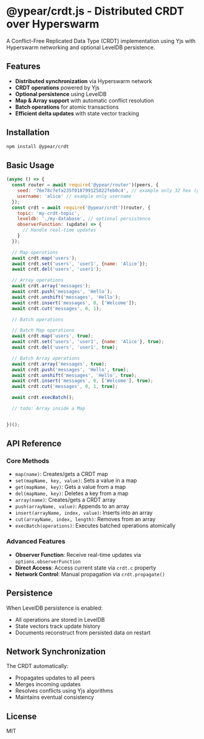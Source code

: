# @ypear/crdt.js - Distributed CRDT over Hyperswarm

A Conflict-Free Replicated Data Type (CRDT) implementation using Yjs with Hyperswarm networking and optional LevelDB persistence.

## Features

- **Distributed synchronization** via Hyperswarm network
- **CRDT operations** powered by Yjs
- **Optional persistence** using LevelDB
- **Map & Array support** with automatic conflict resolution
- **Batch operations** for atomic transactions
- **Efficient delta updates** with state vector tracking

## Installation
```bash
npm install @ypear/crdt
```

## Basic Usage
```javascript
(async () => {
  const router = await require('@ypear/router')(peers, {
    seed: '76e78c7efa235f018799125822feb0c4', // example only 32 hex (generate a different one)
    username: 'alice' // example only username
  });
  const crdt = await require('@ypear/crdt')(router, {
    topic: 'my-crdt-topic',
    leveldb: './my-database', // optional persistence
    observerFunction: (update) => {
      // Handle real-time updates
    }
  });

  // Map operations
  await crdt.map('users');
  await crdt.set('users', 'user1', {name: 'Alice'});
  await crdt.del('users', 'user1');

  // Array operations
  await crdt.array('messages');
  await crdt.push('messages', 'Hello');
  await crdt.unshift('messages', 'Hello');
  await crdt.insert('messages', 0, ['Welcome']);
  await crdt.cut('messages', 0, 1);

  // Batch operations

  // Batch Map operations
  await crdt.map('users', true);
  await crdt.set('users', 'user1', {name: 'Alice'}, true);
  await crdt.del('users', 'user1', true);

  // Batch Array operations
  await crdt.array('messages', true);
  await crdt.push('messages', 'Hello', true);
  await crdt.unshift('messages', 'Hello', true);
  await crdt.insert('messages', 0, ['Welcome'], true);
  await crdt.cut('messages', 0, 1, true);

  await crdt.execBatch();

  // todo: Array inside a Map


})();
```

## API Reference

### Core Methods

- `map(name)`: Creates/gets a CRDT map
- `set(mapName, key, value)`: Sets a value in a map
- `get(mapName, key)`: Gets a value from a map
- `del(mapName, key)`: Deletes a key from a map
- `array(name)`: Creates/gets a CRDT array
- `push(arrayName, value)`: Appends to an array
- `insert(arrayName, index, value)`: Inserts into an array
- `cut(arrayName, index, length)`: Removes from an array
- `execBatch(operations)`: Executes batched operations atomically

### Advanced Features

- **Observer Function**: Receive real-time updates via `options.observerFunction`
- **Direct Access**: Access current state via `crdt.c` property
- **Network Control**: Manual propagation via `crdt.propagate()`

## Persistence

When LevelDB persistence is enabled:
- All operations are stored in LevelDB
- State vectors track update history
- Documents reconstruct from persisted data on restart

## Network Synchronization

The CRDT automatically:
- Propagates updates to all peers
- Merges incoming updates
- Resolves conflicts using Yjs algorithms
- Maintains eventual consistency

## License
MIT
